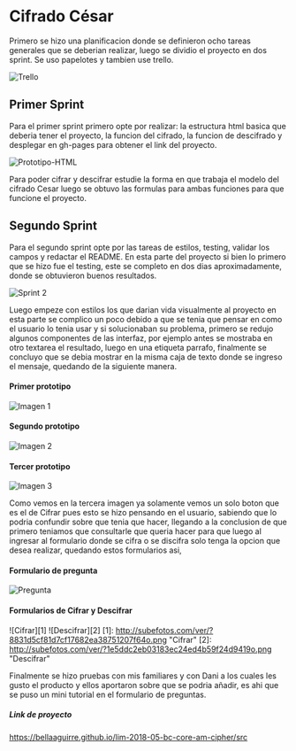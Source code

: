 # Cifrado César

Primero se hizo una planificacion donde se definieron ocho tareas generales que se deberian realizar, luego se dividio el proyecto en dos sprint.
Se uso papelotes y tambien use trello.

![Trello](https://fotos.subefotos.com/6b5b210808bf76a04d95e2136ec86ff0o.png "Sprint Trello")

## Primer Sprint
 Para el primer sprint primero opte por realizar: la estructura html basica que deberia tener el proyecto, la funcion del cifrado, la funcion de descifrado y desplegar en gh-pages para obtener el link del proyecto.

![Prototipo-HTML](http://thumbs.subefotos.com/2e3961c83fed5554d45892baf6c24bd4o.jpg "Estructura HTML base")

Para poder cifrar y descifrar estudie la forma en que trabaja el modelo del cifrado Cesar luego se obtuvo las formulas para ambas funciones para que funcione el proyecto.

## Segundo Sprint
Para el segundo sprint opte por las tareas de estilos, testing, validar los campos y redactar el README.
En esta parte del proyecto si bien lo primero que se hizo fue el testing, este se completo en dos dias aproximadamente, donde se obtuvieron buenos resultados.

![Sprint 2](http://subefotos.com/ver/?b685fc7d06e148e7a5b1bacc9fa34a21o.png "Segundo Sprint")

Luego empeze con estilos los que darian vida visualmente al proyecto en esta parte se complico un poco debido a que se tenia que pensar en como el usuario lo tenia usar y si solucionaban su problema, primero se redujo algunos componentes de las interfaz, por ejemplo antes se mostraba en otro textarea el resultado, luego en una etiqueta parrafo, finalmente se concluyo que se debia mostrar en la misma caja de texto donde se ingreso el mensaje, quedando de la siguiente manera.

#### Primer prototipo
![Imagen 1](https://fotos.subefotos.com/a3deaab61296126e3b96b432c893503do.png "Primer Protoripo")

#### Segundo prototipo
![Imagen 2](https://fotos.subefotos.com/a851daf65804f762a68434eeb536be7co.png "Segundo Prototipo")

#### Tercer prototipo
![Imagen 3](https://fotos.subefotos.com/8831d5cf81d7cf17682ea38751207f64o.png "Tercer Prototipo")

Como vemos en la tercera imagen ya solamente vemos un solo boton que es el de Cifrar pues esto se hizo pensando en el usuario, sabiendo que lo podria confundir sobre que tenia que hacer, llegando a la conclusion de que primero teniamos que consultarle que queria hacer para que luego al ingresar al formulario donde se cifra o se discifra solo tenga la opcion que desea realizar, quedando estos formularios asi,

#### Formulario de pregunta

![Pregunta](http://subefotos.com/ver/?b5a68a544da52f5abf49c8053ca1d500o.png "Formulario de pregunta")

#### Formularios de Cifrar y Descifrar
![Cifrar][1] ![Descifrar][2]
[1]: http://subefotos.com/ver/?8831d5cf81d7cf17682ea38751207f64o.png "Cifrar"
[2]: http://subefotos.com/ver/?1e5ddc2eb03183ec24ed4b59f24d9419o.png "Descifrar"
 
Finalmente se hizo pruebas con mis familiares y con Dani a los cuales les gusto el producto y ellos aportaron sobre que se podria añadir, es ahi que se puso un mini tutorial en el formulario de preguntas.

##### Link de proyecto
<https://bellaaguirre.github.io/lim-2018-05-bc-core-am-cipher/src>


